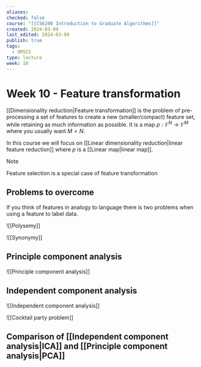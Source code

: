 ```yaml
---
aliases: 
checked: false
course: "[[CS6200 Introduction to Graduate Algorithms]]"
created: 2024-03-09
last_edited: 2024-03-09
publish: true
tags:
  - OMSCS
type: lecture
week: 10
---
```

# Week 10 - Feature transformation

[[Dimensionality reduction|Feature transformation]] is the problem of pre-processing a set of features to create a new (smaller/compact) feature set, while retaining as much information as possible. It is a map $p: \mathbb{F}^N \rightarrow \mathbb{F}^M$ where you usually want $M < N$.

In this course we will focus on [[Linear dimensionality reduction|linear  feature reduction]] where $p$ is a [[Linear map|linear map]].

>[!note]
>Feature selection is a special case of feature transformation

## Problems to overcome

If you think of features in analogy to language there is two problems when using a feature to label data.

![[Polysemy]]

![[Synonymy]]

## Principle component analysis

![[Principle component analysis]]

## Independent component analysis

![[Independent component analysis]]

![[Cocktail party problem]]

## Comparison of [[Independent component analysis|ICA]] and [[Principle component analysis|PCA]]

